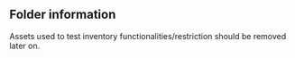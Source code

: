 ## Folder information

Assets used to test inventory functionalities/restriction should be removed later on.